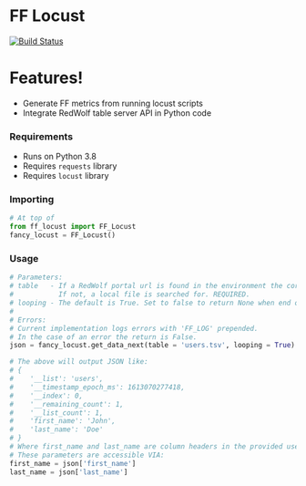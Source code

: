 # FF Locust

[![Build Status](https://jenkins.development.redwolfsecurity.com/buildStatus/icon?job=RedWolfSecurity%2Fff_locust%2Fmaster)](https://jenkins.development.redwolfsecurity.com/me/my-views/view/all/job/RedWolfSecurity/job/ff_locust/job/master/)

# Features!

  - Generate FF metrics from running locust scripts 
  - Integrate RedWolf table server API in Python code

### Requirements

- Runs on Python 3.8
- Requires `requests` library
- Requires `locust` library

### Importing
```py
# At top of 
from ff_locust import FF_Locust
fancy_locust = FF_Locust()
```

### Usage
```py
# Parameters:
# table   - If a RedWolf portal url is found in the environment the corresponding list server is used
#           If not, a local file is searched for. REQUIRED.
# looping - The default is True. Set to false to return None when end of tsv is reached.
#
# Errors:
# Current implementation logs errors with 'FF_LOG' prepended.
# In the case of an error the return is False.
json = fancy_locust.get_data_next(table = 'users.tsv', looping = True)

# The above will output JSON like:
# {
#    '__list': 'users',
#    '__timestamp_epoch_ms': 1613070277418,
#    '__index': 0,
#    '__remaining_count': 1,
#    '__list_count': 1,
#    'first_name': 'John',
#    'last_name': 'Doe'
# }
# Where first_name and last_name are column headers in the provided users.tsv file.
# These parameters are accessible VIA:
first_name = json['first_name']
last_name = json['last_name']
```
